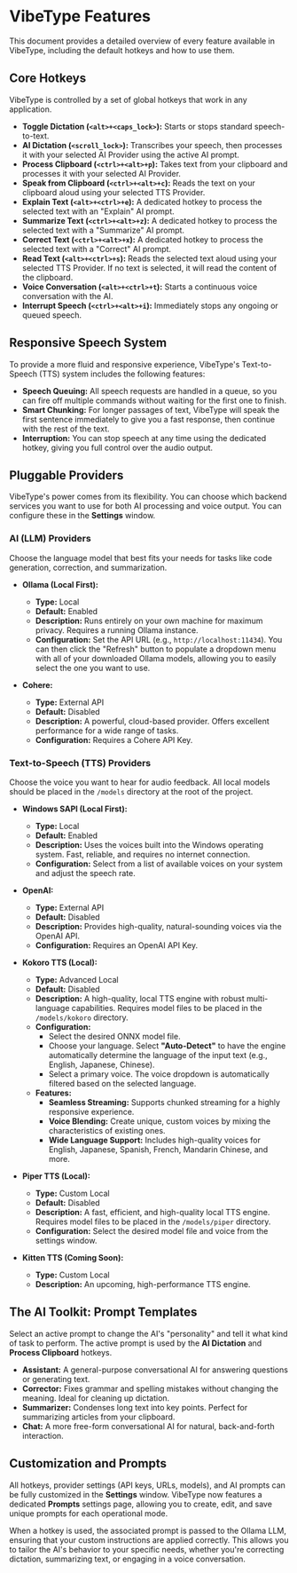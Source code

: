 # VibeType Features

This document provides a detailed overview of every feature available in VibeType, including the default hotkeys and how to use them.

## Core Hotkeys

VibeType is controlled by a set of global hotkeys that work in any application.

*   **Toggle Dictation (`<alt>+<caps_lock>`):** Starts or stops standard speech-to-text.
*   **AI Dictation (`<scroll_lock>`):** Transcribes your speech, then processes it with your selected AI Provider using the active AI prompt.
*   **Process Clipboard (`<ctrl>+<alt>+p`):** Takes text from your clipboard and processes it with your selected AI Provider.
*   **Speak from Clipboard (`<ctrl>+<alt>+c`):** Reads the text on your clipboard aloud using your selected TTS Provider.
*   **Explain Text (`<alt>+<ctrl>+e`):** A dedicated hotkey to process the selected text with an "Explain" AI prompt.
*   **Summarize Text (`<ctrl>+<alt>+z`):** A dedicated hotkey to process the selected text with a "Summarize" AI prompt.
*   **Correct Text (`<ctrl>+<alt>+x`):** A dedicated hotkey to process the selected text with a "Correct" AI prompt.
*   **Read Text (`<alt>+<ctrl>+s`):** Reads the selected text aloud using your selected TTS Provider. If no text is selected, it will read the content of the clipboard.
*   **Voice Conversation (`<alt>+<ctrl>+t`):** Starts a continuous voice conversation with the AI.
*   **Interrupt Speech (`<ctrl>+<alt>+i`):** Immediately stops any ongoing or queued speech.

## Responsive Speech System

To provide a more fluid and responsive experience, VibeType's Text-to-Speech (TTS) system includes the following features:

*   **Speech Queuing:** All speech requests are handled in a queue, so you can fire off multiple commands without waiting for the first one to finish.
*   **Smart Chunking:** For longer passages of text, VibeType will speak the first sentence immediately to give you a fast response, then continue with the rest of the text.
*   **Interruption:** You can stop speech at any time using the dedicated hotkey, giving you full control over the audio output.

## Pluggable Providers

VibeType's power comes from its flexibility. You can choose which backend services you want to use for both AI processing and voice output. You can configure these in the **Settings** window.

### AI (LLM) Providers

Choose the language model that best fits your needs for tasks like code generation, correction, and summarization.

*   **Ollama (Local First):**
    *   **Type:** Local
    *   **Default:** Enabled
    *   **Description:** Runs entirely on your own machine for maximum privacy. Requires a running Ollama instance.
    *   **Configuration:** Set the API URL (e.g., `http://localhost:11434`). You can then click the "Refresh" button to populate a dropdown menu with all of your downloaded Ollama models, allowing you to easily select the one you want to use.

*   **Cohere:**
    *   **Type:** External API
    *   **Default:** Disabled
    *   **Description:** A powerful, cloud-based provider. Offers excellent performance for a wide range of tasks.
    *   **Configuration:** Requires a Cohere API Key.

### Text-to-Speech (TTS) Providers

Choose the voice you want to hear for audio feedback. All local models should be placed in the `/models` directory at the root of the project.

*   **Windows SAPI (Local First):**
    *   **Type:** Local
    *   **Default:** Enabled
    *   **Description:** Uses the voices built into the Windows operating system. Fast, reliable, and requires no internet connection.
    *   **Configuration:** Select from a list of available voices on your system and adjust the speech rate.

*   **OpenAI:**
    *   **Type:** External API
    *   **Default:** Disabled
    *   **Description:** Provides high-quality, natural-sounding voices via the OpenAI API.
    *   **Configuration:** Requires an OpenAI API Key.

*   **Kokoro TTS (Local):**
    *   **Type:** Advanced Local
    *   **Default:** Disabled
    *   **Description:** A high-quality, local TTS engine with robust multi-language capabilities. Requires model files to be placed in the `/models/kokoro` directory.
    *   **Configuration:** 
        *   Select the desired ONNX model file.
        *   Choose your language. Select **"Auto-Detect"** to have the engine automatically determine the language of the input text (e.g., English, Japanese, Chinese).
        *   Select a primary voice. The voice dropdown is automatically filtered based on the selected language.
    *   **Features:**
        *   **Seamless Streaming:** Supports chunked streaming for a highly responsive experience.
        *   **Voice Blending:** Create unique, custom voices by mixing the characteristics of existing ones.
        *   **Wide Language Support:** Includes high-quality voices for English, Japanese, Spanish, French, Mandarin Chinese, and more.

*   **Piper TTS (Local):**
    *   **Type:** Custom Local
    *   **Default:** Disabled
    *   **Description:** A fast, efficient, and high-quality local TTS engine. Requires model files to be placed in the `/models/piper` directory.
    *   **Configuration:** Select the desired model file and voice from the settings window.

*   **Kitten TTS (Coming Soon):**
    *   **Type:** Custom Local
    *   **Description:** An upcoming, high-performance TTS engine.

## The AI Toolkit: Prompt Templates

Select an active prompt to change the AI's "personality" and tell it what kind of task to perform. The active prompt is used by the **AI Dictation** and **Process Clipboard** hotkeys.

*   **Assistant:** A general-purpose conversational AI for answering questions or generating text.
*   **Corrector:** Fixes grammar and spelling mistakes without changing the meaning. Ideal for cleaning up dictation.
*   **Summarizer:** Condenses long text into key points. Perfect for summarizing articles from your clipboard.
*   **Chat:** A more free-form conversational AI for natural, back-and-forth interaction.

## Customization and Prompts

All hotkeys, provider settings (API keys, URLs, models), and AI prompts can be fully customized in the **Settings** window. VibeType now features a dedicated **Prompts** settings page, allowing you to create, edit, and save unique prompts for each operational mode.

When a hotkey is used, the associated prompt is passed to the Ollama LLM, ensuring that your custom instructions are applied correctly. This allows you to tailor the AI's behavior to your specific needs, whether you're correcting dictation, summarizing text, or engaging in a voice conversation.
